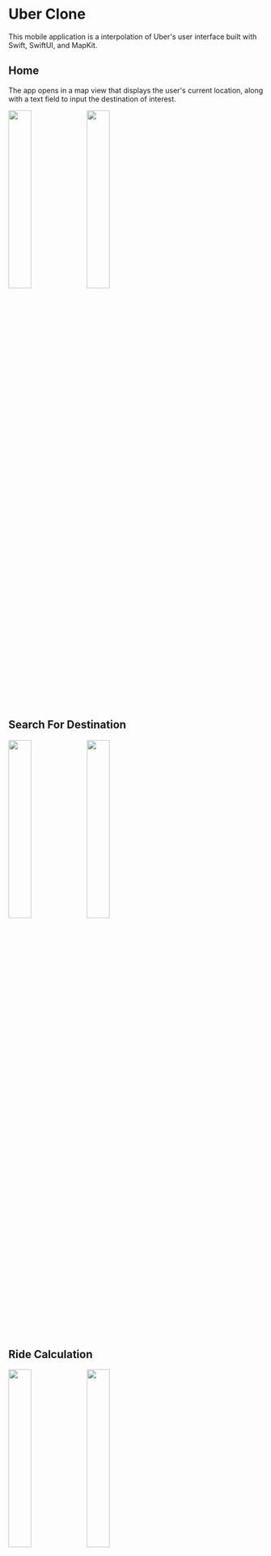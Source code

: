 # Uber Clone 
This mobile application is a interpolation of Uber's user interface built with Swift, SwiftUI, and MapKit.

## Home
The app opens in a map view that displays the user's current location, along with a text field to input the destination of interest. 

<p float="left">
  <img src="https://github.com/anishk22/uber-clone/assets/92560993/c19ce671-7207-4e95-b0bf-11ab6bab17e1" width=30% height=30%>
  <img src="https://github.com/anishk22/uber-clone/assets/92560993/0aa712ae-fa97-4bd8-b68b-c2560bed8155" width=30% height=30%>
</p>

## Search For Destination

<p float="left">
  <img src="https://github.com/anishk22/uber-clone/assets/92560993/d3a5e5a1-f6b5-45eb-b320-54329d143eee" width=30% height=30%>
  <img src="https://github.com/anishk22/uber-clone/assets/92560993/fa4444d4-4ea4-45fb-b1f5-3af50e931241" width=30% height=30%>
</p>

## Ride Calculation

<p float="left">
  <img src="https://github.com/anishk22/uber-clone/assets/92560993/61eb8a6e-ad00-49e0-b36c-fb948add26e4" width=30% height=30%>
  <img src="https://github.com/anishk22/uber-clone/assets/92560993/3f518905-c135-47ad-a2f3-0ef79ea6a1b7" width=30% height=30%>
</p>
